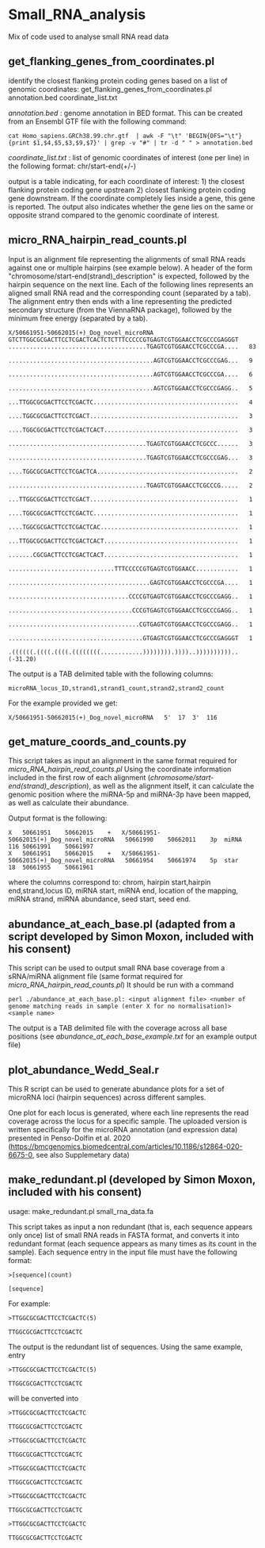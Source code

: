 # Small_RNA_analysis
Mix of code used to analyse small RNA read data


## get_flanking_genes_from_coordinates.pl

identify the closest flanking protein coding genes based on a list of genomic coordinates:
get_flanking_genes_from_coordinates.pl annotation.bed  coordinate_list.txt

*annotation.bed* : genome annotation in BED format. This can be created from an Ensembl GTF file with the following command:

```
cat Homo_sapiens.GRCh38.99.chr.gtf  | awk -F "\t" 'BEGIN{OFS="\t"}{print $1,$4,$5,$3,$9,$7}' | grep -v "#" | tr -d " " > annotation.bed
```

*coordinate_list.txt* : list of genomic coordinates of interest (one per line) in the following format: chr/start-end(+/-)

output is a table indicating, for each coordinate of interest: 1) the closest flanking protein coding gene upstream 2) closest flanking protein coding gene downstream. If the coordinate completely lies inside a gene, this gene is reported. The output also indicates whether the gene lies on the same or opposite strand compared to the genomic coordinate of interest.


## micro_RNA_hairpin_read_counts.pl

Input is an alignment file representing the alignments of small RNA reads against one or multiple hairpins (see example below). A header of the form "chromosome/start-end(strand)_description" is expected, followed by the hairpin sequence on the next line. Each of the following lines represents an aligned small RNA read and the corresponding count (separated by a tab). The alignment entry then ends with a line representing the predicted secondary structure (from the ViennaRNA package), followed by the minimum free energy (separated by a tab).

```
X/50661951-50662015(+)_Dog_novel_microRNA
GTCTTGGCGCGACTTCCTCGACTCACTCTCTTTCCCCCGTGAGTCGTGGAACCTCGCCCGAGGGT
.......................................TGAGTCGTGGAACCTCGCCCGA....	83

.........................................AGTCGTGGAACCTCGCCCGAG...	9

.........................................AGTCGTGGAACCTCGCCCGA....	6

.........................................AGTCGTGGAACCTCGCCCGAGG..	5

...TTGGCGCGACTTCCTCGACTC.........................................	4

....TGGCGCGACTTCCTCGACT..........................................	3

....TGGCGCGACTTCCTCGACTCACT......................................	3

.......................................TGAGTCGTGGAACCTCGCCC......	3

.......................................TGAGTCGTGGAACCTCGCCCGAG...	3

....TGGCGCGACTTCCTCGACTCA........................................	2

.......................................TGAGTCGTGGAACCTCGCCCG.....	2

...TTGGCGCGACTTCCTCGACT..........................................	1

....TGGCGCGACTTCCTCGACTC.........................................	1

....TGGCGCGACTTCCTCGACTCAC.......................................	1

...TTGGCGCGACTTCCTCGACTCACT......................................	1

.......CGCGACTTCCTCGACTCACT......................................	1

..............................TTTCCCCCGTGAGTCGTGGAACC............	1

........................................GAGTCGTGGAACCTCGCCCGA....	1

..................................CCCCGTGAGTCGTGGAACCTCGCCCGAGG..	1

...................................CCCGTGAGTCGTGGAACCTCGCCCGAGG..	1

.....................................CGTGAGTCGTGGAACCTCGCCCGAGG..	1

......................................GTGAGTCGTGGAACCTCGCCCGAGGGT	1

.((((((.((((.((((.((((((((............)))))))).))))..)))))))))).. (-31.20)
```

The output is a TAB delimited table with the following columns:
```
microRNA_locus_ID,strand1,strand1_count,strand2,strand2_count
```

For the example provided we get:

```
X/50661951-50662015(+)_Dog_novel_microRNA	5'	17	3'	116
```


## get_mature_coords_and_counts.py

This script takes as input an alignment in the same format required for *micro_RNA_hairpin_read_counts.pl*
Using the coordinate information included in the first row of each alignment (*chromosome/start-end(strand)_description*), as well as the alignment itself, it can
calculate the genomic position where the miRNA-5p and miRNA-3p have been mapped, as well as calculate their abundance.


Output format is the following:
```
X	50661951	50662015	+	X/50661951-50662015(+)_Dog_novel_microRNA	50661990	50662011	3p	miRNA	116	50661991	50661997
X	50661951	50662015	+	X/50661951-50662015(+)_Dog_novel_microRNA	50661954	50661974	5p	star	18	50661955	50661961
```
where the columns correspond to: chrom, hairpin start,hairpin end,strand,locus ID, miRNA start, miRNA end, location of the mapping, miRNA strand, miRNA abundance, seed start, seed end.

## abundance_at_each_base.pl (adapted from a script developed by Simon Moxon, included with his consent)

This script can be used to output small RNA base coverage from a sRNA/miRNA alignment file (same format required for *micro_RNA_hairpin_read_counts.pl*)
It should be run with a command
```
perl ./abundance_at_each_base.pl: <input alignment file> <number of genome matching reads in sample (enter X for no normalisation)> <sample name>
```
The output is a TAB delimited file with the coverage across all base positions (see *abundance_at_each_base_example.txt* for an example output file)

## plot_abundance_Wedd_Seal.r
This R script can be used to generate abundance plots for a set of microRNA loci (hairpin sequences) across different samples.

One plot for each locus is generated, where each line represents the read coverage across the locus for a specific sample. The uploaded version is written specifically for the microRNA annotation (and expression data) presented in Penso-Dolfin et al. 2020 (https://bmcgenomics.biomedcentral.com/articles/10.1186/s12864-020-6675-0, see also Supplemetary data)


## make_redundant.pl (developed by Simon Moxon, included with his consent)
usage: make_redundant.pl small_rna_data.fa

This script takes as input a non redundant (that is, each sequence appears only once) list of small RNA reads in FASTA format, and converts it into redundant format (each sequence appears as many times as its count in the sample).
Each sequence entry in the input file must have the following format:

```
>[sequence](count)

[sequence]
```

For example:

```
>TTGGCGCGACTTCCTCGACTC(5)

TTGGCGCGACTTCCTCGACTC
```

The output is the redundant list of sequences.  Using the same example, entry

```
>TTGGCGCGACTTCCTCGACTC(5)

TTGGCGCGACTTCCTCGACTC
```

will be converted into

```
>TTGGCGCGACTTCCTCGACTC

TTGGCGCGACTTCCTCGACTC

>TTGGCGCGACTTCCTCGACTC

TTGGCGCGACTTCCTCGACTC

>TTGGCGCGACTTCCTCGACTC

TTGGCGCGACTTCCTCGACTC

>TTGGCGCGACTTCCTCGACTC

TTGGCGCGACTTCCTCGACTC

>TTGGCGCGACTTCCTCGACTC

TTGGCGCGACTTCCTCGACTC
```


